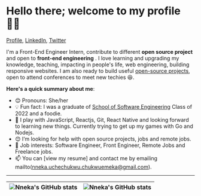 # Hello there; welcome to my profile 👋🏾

[Profile](https://github.com/Nneka-Chukwuemeka), [LinkedIn](https://www.linkedin.com/in/nneka-chukwuemeka-0ab8a0a9/), [Twitter](https://twitter.com/nne_codes)

I'm a Front-End Engineer Intern, contribute to different **open source project** and open to **front-end engineering** . I love learning and upgrading my knowledge, teaching, impacting in people's life, web engineering, building responsive websites. I am also ready to build useful [open-source projects](https://github.com/Nneka-Chukwuemeka), open to attend conferences to meet new techies :laughing:.

**Here's a quick summary about me**:

- 😊 Pronouns: She/her
- 💡 Fun fact: I was a graduate of  [School of Software Engineering](https://altschoolafrica.com/schools/engineering) Class of 2022 and a foodie.
- 🌱 I play with JavaScript, Reactjs, Git, React Native and looking forward to learning new things. Currently trying to get up my games with Go and Nodejs.
- 😊 I’m looking for help with open source projects, jobs and remote jobs.
- 💼 Job interests: Software Engineer, Front Engineer,  Remote Jobs and Freelance jobs.
- 📫 You can [view my resume] and contact me by emailing mailto(nneka.uchechukwu.chukwuemeka@gmail.com).

---

| <img align="center" src="https://github-readme-stats.vercel.app/api?username=Nneka-Chukwuemeka&show_icons=true&include_all_commits=true&hide_border=true" alt="Nneka's GitHub stats" /> | <img align="center" src="https://github-readme-stats.vercel.app/api/top-langs/?username=Nneka-Chukwuemeka&langs_count=8&layout=compact&hide_border=true" alt="Nneka's GitHub stats" /> |
| ------------- | ------------- |
